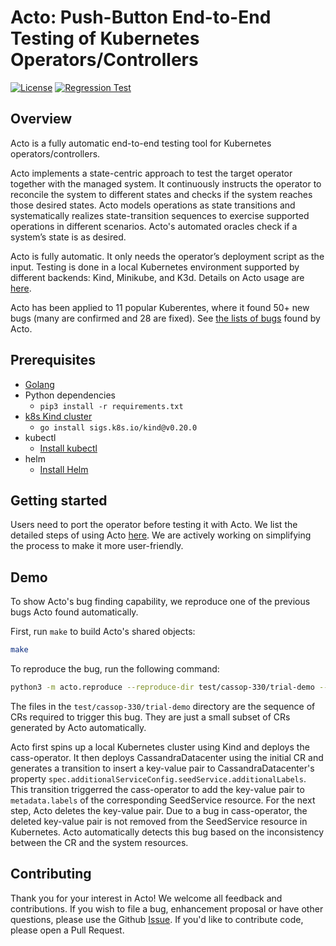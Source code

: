 # Acto: Push-Button End-to-End Testing of Kubernetes Operators/Controllers
[![License](https://img.shields.io/badge/License-Apache_2.0-blue.svg)](https://opensource.org/licenses/Apache-2.0)
[![Regression Test](https://github.com/xlab-uiuc/acto/actions/workflows/unittest.yaml/badge.svg)](https://github.com/xlab-uiuc/acto/actions/workflows/unittest.yaml)


## Overview

Acto is a fully automatic end-to-end testing tool for Kubernetes operators/controllers. 

Acto implements a state-centric approach to test the target operator together with the managed system. 
It continuously instructs the operator to reconcile the system to different states and checks if the system reaches those desired states. 
Acto models operations as state transitions and systematically realizes state-transition sequences to exercise supported operations in different scenarios. 
Acto's automated oracles check if a system’s state is as desired. 

Acto is fully automatic. 
It only needs the operator’s deployment script as the input. 
Testing is done in a local Kubernetes environment supported by different backends: Kind, Minikube, and K3d. 
Details on Acto usage are [here](docs/port.md).

Acto has been applied to 11 popular Kuberentes, where it found 50+ new bugs 
(many are confirmed and 28 are fixed).
See [the lists of bugs](bugs.md) found by Acto.

## Prerequisites
- [Golang](https://go.dev/doc/install)
- Python dependencies
    - `pip3 install -r requirements.txt`
- [k8s Kind cluster](https://kind.sigs.k8s.io/)  
    - `go install sigs.k8s.io/kind@v0.20.0`
- kubectl
    - [Install kubectl](https://kubernetes.io/docs/tasks/tools/install-kubectl-linux/)
- helm
    - [Install Helm](https://helm.sh/docs/intro/install/)

## Getting started

Users need to port the operator before testing it with Acto.
We list the detailed steps of using Acto [here](docs/port.md).
We are actively working on simplifying the process to make it more user-friendly.

## Demo
To show Acto's bug finding capability, we reproduce one of the previous bugs Acto found automatically.

First, run `make` to build Acto's shared objects:
```sh
make
```

To reproduce the bug, run the following command:
```sh
python3 -m acto.reproduce --reproduce-dir test/cassop-330/trial-demo --config data/cass-operator/config.json
```
The files in the `test/cassop-330/trial-demo` directory are the sequence of CRs required to trigger
  this bug.
They are just a small subset of CRs generated by Acto automatically.

Acto first spins up a local Kubernetes cluster using Kind and deploys the cass-operator.
It then deploys CassandraDatacenter using the initial CR and 
  generates a transition to insert a key-value pair to CassandraDatacenter's property
  `spec.additionalServiceConfig.seedService.additionalLabels`.
This transition triggerred the cass-operator to add the key-value pair to `metadata.labels` of 
  the corresponding SeedService resource.
For the next step, Acto deletes the key-value pair. 
Due to a bug in cass-operator, the deleted key-value pair
  is not removed from the SeedService resource in Kubernetes.
Acto automatically detects this bug based on the inconsistency between the CR and the system resources.

## Contributing
Thank you for your interest in Acto!
We welcome all feedback and contributions.
If you wish to file a bug, enhancement proposal or have other questions,
  please use the Github [Issue](https://github.com/xlab-uiuc/acto/issues/new).
If you'd like to contribute code, please open a Pull Request.

